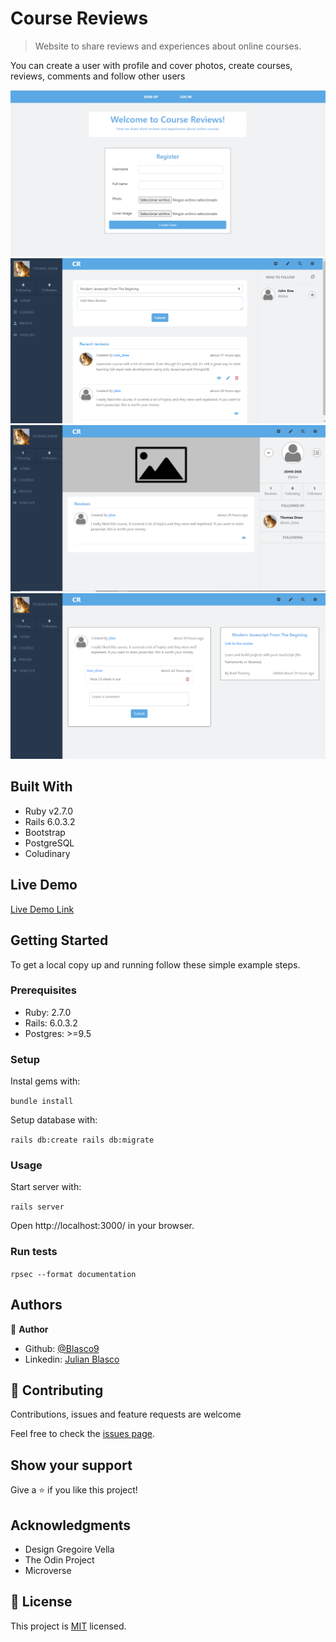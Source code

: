 # Course Reviews

> Website to share reviews and experiences about online courses.

You can create a user with profile and cover photos, create courses, reviews, comments and follow other users

![screenshot1](app/assets/images/Screenshot1.bmp)
![screenshot2](app/assets/images/Screenshot2.bmp)
![screenshot3](app/assets/images/Screenshot3.bmp)
![screenshot4](app/assets/images/Screenshot4.bmp)

## Built With

- Ruby v2.7.0
- Rails 6.0.3.2
- Bootstrap
- PostgreSQL
- Coludinary

## Live Demo

[Live Demo Link](https://quiet-ocean-76923.herokuapp.com)


## Getting Started

To get a local copy up and running follow these simple example steps.

### Prerequisites

- Ruby: 2.7.0
- Rails: 6.0.3.2
- Postgres: >=9.5

### Setup

Instal gems with:

`bundle install`

Setup database with:

`rails db:create
   rails db:migrate`

### Usage

Start server with:

`rails server`

Open http://localhost:3000/ in your browser.

### Run tests

`rpsec --format documentation`

## Authors

👤 **Author**

- Github: [@Blasco9](https://github.com/Blasco9)
- Linkedin: [Julian Blasco](https://www.linkedin.com/in/julian-augusto-blasco-1656a0153/)

## 🤝 Contributing

Contributions, issues and feature requests are welcome

Feel free to check the [issues page](issues/).

## Show your support

Give a ⭐️ if you like this project!

## Acknowledgments

- Design Gregoire Vella
- The Odin Project
- Microverse

## 📝 License

This project is [MIT](lic.url) licensed.
